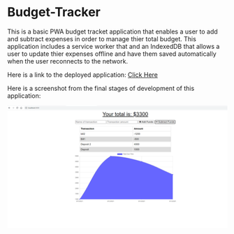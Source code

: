 # Budget-Tracker

This is a basic PWA budget tracket application that enables a user to add and subtract expenses in order to manage thier total budget. This application includes a service worker that and an IndexedDB that allows a user to update thier expenses offline and have them saved automatically when the user reconnects to the network.

Here is a link to the deployed application: [Click Here](https://vast-springs-69404.herokuapp.com/)

Here is a screenshot from the final stages of development of this application:


<img src= "assets/budget1.png">